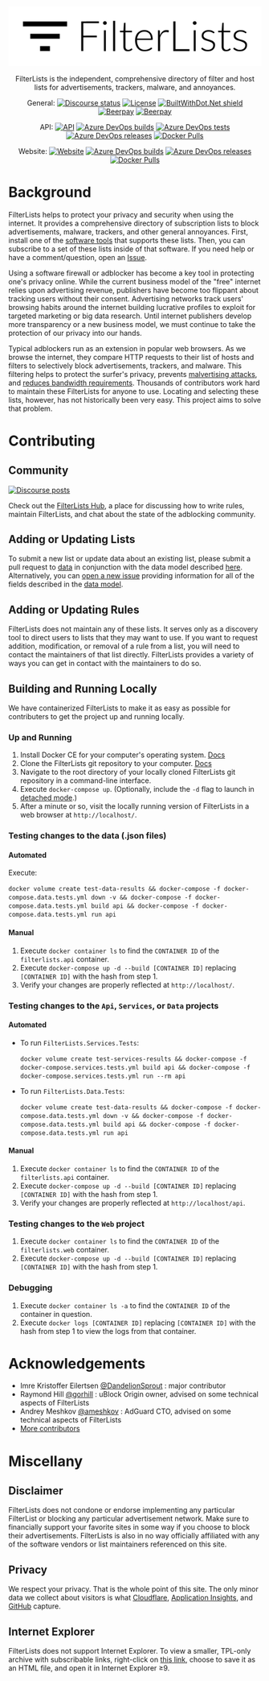 <p align="center"><img src="https://github.com/collinbarrett/FilterLists/blob/master/imgs/logo_filterlists.png"></p>

<p align="center">FilterLists is the independent, comprehensive directory of filter and host lists for advertisements, trackers, malware, and annoyances.</p>

<p align="center">General: <a href="https://hub.filterlists.com"><img alt="Discourse status" src="https://img.shields.io/discourse/https/hub.filterlists.com/status.svg"></a>
<a href="https://github.com/collinbarrett/FilterLists/blob/master/LICENSE"><img alt="License" src="https://img.shields.io/github/license/collinbarrett/filterlists.svg"></a>
<a href="https://builtwithdot.net/project/125/filterlists"><img src="https://builtwithdot.net/project/125/filterlists/badge" alt="BuiltWithDot.Net shield" /></a>
<a href="https://beerpay.io/collinbarrett/FilterLists"><img src="https://beerpay.io/collinbarrett/FilterLists/badge.svg?style=beer-square" alt="Beerpay" /></a>
<a href="https://beerpay.io/collinbarrett/FilterLists?focus=wish"><img src="https://beerpay.io/collinbarrett/FilterLists/make-wish.svg?style=flat-square" alt="Beerpay" /></a></p>

<p align="center">API: <a href="https://filterlists.com/api/v1/lists"><img src="https://img.shields.io/website-up-down-green-red/http/shields.io.svg?label=API" alt="API" /></a>
<a href="https://dev.azure.com/collinbarrett/FilterLists/_build/latest?definitionId=3"><img src="https://img.shields.io/azure-devops/build/collinbarrett/FilterLists/3.svg" alt="Azure DevOps builds" /></a>
<a href="https://dev.azure.com/collinbarrett/FilterLists/_test/analytics?definitionId=3&contextType=build"><img alt="Azure DevOps tests" src="https://img.shields.io/azure-devops/tests/collinbarrett/FilterLists/3.svg"></a>
<a href="https://dev.azure.com/collinbarrett/FilterLists/_release?definitionId=3"><img src="https://img.shields.io/azure-devops/release/collinbarrett/b06a3d5c-459e-4789-9735-0f5969006fe8/3/4.svg" alt="Azure DevOps releases" /></a>
<a href="https://hub.docker.com/r/collinbarrett/filterlists.api"><img src="https://img.shields.io/docker/pulls/collinbarrett/filterlists.api.svg" alt="Docker Pulls" /></a></p>

<p align="center">Website: <a href="https://filterlists.com/"><img src="https://img.shields.io/website-up-down-green-red/http/shields.io.svg" alt="Website" /></a>
<a href="https://dev.azure.com/collinbarrett/FilterLists/_build/latest?definitionId=12"><img src="https://img.shields.io/azure-devops/build/collinbarrett/FilterLists/12.svg" alt="Azure DevOps builds" /></a>
<a href="https://dev.azure.com/collinbarrett/FilterLists/_release?definitionId=4"><img src="https://img.shields.io/azure-devops/release/collinbarrett/b06a3d5c-459e-4789-9735-0f5969006fe8/4/5.svg" alt="Azure DevOps releases" /></a>
<a href="https://hub.docker.com/r/collinbarrett/filterlists.web"><img src="https://img.shields.io/docker/pulls/collinbarrett/filterlists.web.svg" alt="Docker Pulls" /></a></p>

# Background

FilterLists helps to protect your privacy and security when using the internet. It provides a comprehensive directory of subscription lists to block advertisements, malware, trackers, and other general annoyances. First, install one of the [software tools](https://github.com/collinbarrett/FilterLists/blob/master/data/Software.json) that supports these lists. Then, you can subscribe to a set of these lists inside of that software. If you need help or have a comment/question, open an [Issue](https://github.com/collinbarrett/FilterLists/issues).

Using a software firewall or adblocker has become a key tool in protecting one's privacy online. While the current business model of the "free" internet relies upon advertising revenue, publishers have become too flippant about tracking users without their consent. Advertising networks track users' browsing habits around the internet building lucrative profiles to exploit for targeted marketing or big data research. Until internet publishers develop more transparency or a new business model, we must continue to take the protection of our privacy into our hands.

Typical adblockers run as an extension in popular web browsers. As we browse the internet, they compare HTTP requests to their list of hosts and filters to selectively block advertisements, trackers, and malware. This filtering helps to protect the surfer's privacy, prevents [malvertising attacks](http://www.wired.com/insights/2014/11/malvertising-is-cybercriminals-latest-sweet-spot/ "Why Malvertising Is Cybercriminals' Latest Sweet Spot - Wired"), and [reduces bandwidth requirements](http://venturebeat.com/2015/07/08/blocking-ads-can-cut-network-traffic-25-to-40-study-shows/ "Blocking Ads Can Cut Network Traffic 25% to 40%, Study Shows - VentureBeat"). Thousands of contributors work hard to maintain these FilterLists for anyone to use. Locating and selecting these lists, however, has not historically been very easy. This project aims to solve that problem.

# Contributing

## Community

<a href="https://hub.filterlists.com"><img alt="Discourse posts" src="https://img.shields.io/discourse/https/hub.filterlists.com/posts.svg"></a>

Check out the <a href="https://hub.filterlists.com">FilterLists Hub</a>, a place for discussing how to write rules, maintain FilterLists, and chat about the state of the adblocking community.

## Adding or Updating Lists

To submit a new list or update data about an existing list, please submit a pull request to [data](https://github.com/collinbarrett/FilterLists/tree/master/data) in conjunction with the data model described [here](https://github.com/collinbarrett/FilterLists/wiki/Data-Model_sidebar). Alternatively, you can [open a new issue](https://github.com/collinbarrett/FilterLists/issues/new) providing information for all of the fields described in the [data model](https://github.com/collinbarrett/FilterLists/wiki/Data-Model_sidebar).

## Adding or Updating Rules

FilterLists does not maintain any of these lists. It serves only as a discovery tool to direct users to lists that they may want to use. If you want to request addition, modification, or removal of a rule from a list, you will need to contact the maintainers of that list directly. FilterLists provides a variety of ways you can get in contact with the maintainers to do so.

## Building and Running Locally

We have containerized FilterLists to make it as easy as possible for contributers to get the project up and running locally.

### Up and Running

1. Install Docker CE for your computer's operating system. [Docs](https://docs.docker.com/install/)
2. Clone the FilterLists git repository to your computer. [Docs](https://help.github.com/en/articles/cloning-a-repository)
3. Navigate to the root directory of your locally cloned FilterLists git repository in a command-line interface.
4. Execute `docker-compose up`. (Optionally, include the `-d` flag to launch in [detached mode](https://docs.docker.com/compose/reference/up/).)
5. After a minute or so, visit the locally running version of FilterLists in a web browser at `http://localhost/`.

### Testing changes to the data (.json files)

#### Automated

Execute:

`docker volume create test-data-results && docker-compose -f docker-compose.data.tests.yml down -v && docker-compose -f docker-compose.data.tests.yml build api && docker-compose -f docker-compose.data.tests.yml run api`

#### Manual

1. Execute `docker container ls` to find the `CONTAINER ID` of the `filterlists.api` container.
2. Execute `docker-compose up -d --build [CONTAINER ID]` replacing `[CONTAINER ID]` with the hash from step 1.
3. Verify your changes are properly reflected at `http://localhost/`.

### Testing changes to the `Api`, `Services`, or `Data` projects

#### Automated

- To run `FilterLists.Services.Tests`:

  `docker volume create test-services-results && docker-compose -f docker-compose.services.tests.yml build api && docker-compose -f docker-compose.services.tests.yml run --rm api`

- To run `FilterLists.Data.Tests`:

  `docker volume create test-data-results && docker-compose -f docker-compose.data.tests.yml down -v && docker-compose -f docker-compose.data.tests.yml build api && docker-compose -f docker-compose.data.tests.yml run api`

#### Manual

1. Execute `docker container ls` to find the `CONTAINER ID` of the `filterlists.api` container.
2. Execute `docker-compose up -d --build [CONTAINER ID]` replacing `[CONTAINER ID]` with the hash from step 1.
3. Verify your changes are properly reflected at `http://localhost/api`.

### Testing changes to the `Web` project

1. Execute `docker container ls` to find the `CONTAINER ID` of the `filterlists.web` container.
2. Execute `docker-compose up -d --build [CONTAINER ID]` replacing `[CONTAINER ID]` with the hash from step 1.

### Debugging

1. Execute `docker container ls -a` to find the `CONTAINER ID` of the container in question.
2. Execute `docker logs [CONTAINER ID]` replacing `[CONTAINER ID]` with the hash from step 1 to view the logs from that container.

# Acknowledgements

  - Imre Kristoffer Eilertsen [@DandelionSprout](https://github.com/DandelionSprout) : major contributor
  - Raymond Hill [@gorhill](https://github.com/gorhill) : uBlock Origin owner, advised on some technical aspects of FilterLists
  - Andrey Meshkov [@ameshkov](https://github.com/ameshkov) : AdGuard CTO, advised on some technical aspects of FilterLists
  - [More contributors](https://github.com/collinbarrett/FilterLists/graphs/contributors)

# Miscellany

## Disclaimer

FilterLists does not condone or endorse implementing any particular FilterList or blocking any particular advertisement network. Make sure to financially support your favorite sites in some way if you choose to block their advertisements. FilterLists is also in no way officially affiliated with any of the software vendors or list maintainers referenced on this site.

## Privacy

We respect your privacy. That is the whole point of this site. The only minor data we collect about visitors is what [Cloudflare](https://www.cloudflare.com/analytics/), [Application Insights](https://docs.microsoft.com/en-us/azure/application-insights/app-insights-data-retention-privacy), and [GitHub](https://help.github.com/articles/github-privacy-statement/) capture.

## Internet Explorer

FilterLists does not support Internet Explorer. To view a smaller, TPL-only archive with subscribable links, right-click on [this link](https://raw.githubusercontent.com/collinbarrett/FilterLists/master/data/TPLSubscriptionAssistant.html), choose to save it as an HTML file, and open it in Internet Explorer ≥9.
